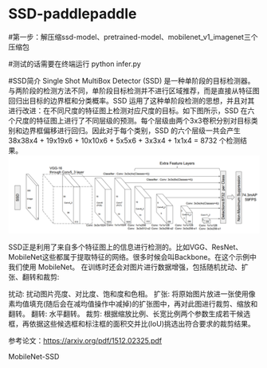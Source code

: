 # SSD-paddlepaddle

#第一步：解压缩ssd-model、pretrained-model、mobilenet_v1_imagenet三个压缩包

#测试的话需要在终端运行 python infer.py


#SSD简介
Single Shot MultiBox Detector (SSD) 是一种单阶段的目标检测器。与两阶段的检测方法不同，单阶段目标检测并不进行区域推荐，而是直接从特征图回归出目标的边界框和分类概率。SSD 运用了这种单阶段检测的思想，并且对其进行改进：在不同尺度的特征图上检测对应尺度的目标。如下图所示，SSD 在六个尺度的特征图上进行了不同层级的预测。每个层级由两个3x3卷积分别对目标类别和边界框偏移进行回归。因此对于每个类别，SSD 的六个层级一共会产生 38x38x4 + 19x19x6 + 10x10x6 + 5x5x6 + 3x3x4 + 1x1x4 = 8732 个检测结果。
![Image text](https://github.com/cyy1111-cai/SSD-paddlepaddle/blob/main/ssd.png)


SSD正是利用了来自多个特征图上的信息进行检测的。比如VGG、ResNet、MobileNet这些都属于提取特征的网络。很多时候会叫Backbone。在这个示例中我们使用 MobileNet。
在训练时还会对图片进行数据增强，包括随机扰动、扩张、翻转和裁剪:

扰动: 扰动图片亮度、对比度、饱和度和色相。
扩张: 将原始图片放进一张使用像素均值填充(随后会在减均值操作中减掉)的扩张图中，再对此图进行裁剪、缩放和翻转。
翻转: 水平翻转。
裁剪: 根据缩放比例、长宽比例两个参数生成若干候选框，再依据这些候选框和标注框的面积交并比(IoU)挑选出符合要求的裁剪结果。

参考论文：https://arxiv.org/pdf/1512.02325.pdf

MobileNet-SSD
